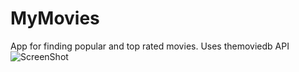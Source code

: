 # MyMovies
App for finding popular and top rated movies.
Uses themoviedb API
![ScreenShot](https://raw.github.com/yaroslavlebid/MyMovies/master/screens/my_movies_screen_1.jpg)
